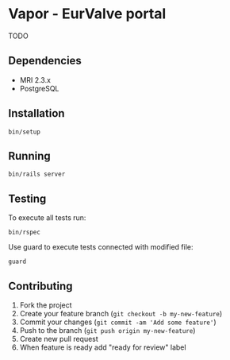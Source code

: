 # Vapor - EurValve portal

TODO

## Dependencies

  * MRI 2.3.x
  * PostgreSQL

## Installation

```
bin/setup
```

## Running

```
bin/rails server
```

## Testing

To execute all tests run:

```
bin/rspec
```

Use guard to execute tests connected with modified file:

```
guard
```

## Contributing

1. Fork the project
2. Create your feature branch (`git checkout -b my-new-feature`)
3. Commit your changes (`git commit -am 'Add some feature'`)
4. Push to the branch (`git push origin my-new-feature`)
5. Create new pull request
6. When feature is ready add "ready for review" label
